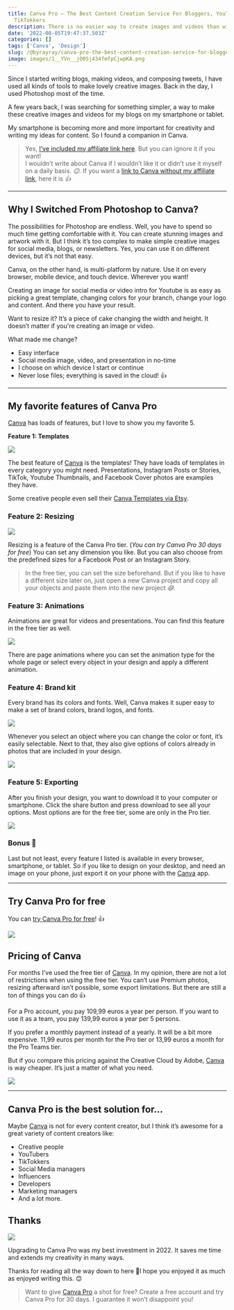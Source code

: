 ```yaml
---
title: Canva Pro — The Best Content Creation Service For Bloggers, YouTubers, and
  TikTokkers
description: There is no easier way to create images and videos than with Canva!
date: '2022-08-05T19:47:37.503Z'
categories: []
tags: ['Canva', 'Design']
slug: /@byrayray/canva-pro-the-best-content-creation-service-for-bloggers-youtubers-and-tiktokkers-b2f6989dcb72
image: images/1__YVn__jO0Sj434fmfpCjwpKA.png
---
```


Since I started writing blogs, making videos, and composing tweets, I have used all kinds of tools to make lovely creative images. Back in the day, I used Photoshop most of the time.

A few years back, I was searching for something simpler, a way to make these creative images and videos for my blogs on my smartphone or tablet.

My smartphone is becoming more and more important for creativity and writing my ideas for content. So I found a companion in Canva.

> Yes, [I’ve included my affiliate link here](https://partner.canva.com/c/2339544/811170/10068). But you can ignore it if you want!  
> I wouldn’t write about Canva if I wouldn’t like it or didn’t use it myself on a daily basis. _😉._ If you want a [link to Canva without my affiliate link](https://www.canva.com/), here it is _👍_

---
## Why I Switched From Photoshop to Canva?

The possibilities for Photoshop are endless. Well, you have to spend so much time getting comfortable with it. You can create stunning images and artwork with it. But I think it’s too complex to make simple creative images for social media, blogs, or newsletters. Yes, you can use it on different devices, but it’s not that easy.

Canva, on the other hand, is multi-platform by nature. Use it on every browser, mobile device, and touch device. Wherever you want!

Creating an image for social media or video intro for Youtube is as easy as picking a great template, changing colors for your branch, change your logo and content. And there you have your result.

Want to resize it? It’s a piece of cake changing the width and height. It doesn’t matter if you're creating an image or video.

What made me change?

*   Easy interface
*   Social media image, video, and presentation in no-time
*   I choose on which device I start or continue
*   Never lose files; everything is saved in the cloud! 👍

---

## My favorite features of Canva Pro

[Canva](https://partner.canva.com/c/2339544/811170/10068) has loads of features, but I love to show you my favorite 5.

**Feature 1: Templates**

![](/images/1__qYQqiOmE4OW2la2W3qBUxw.png)

The best feature of [Canva](https://partner.canva.com/c/2339544/811170/10068) is the templates! They have loads of templates in every category you might need. Presentations, Instagram Posts or Stories, TikTok, Youtube Thumbnails, and Facebook Cover photos are examples they have.

Some creative people even sell their [Canva Templates via Etsy](https://www.etsy.com/market/canva_templates).

### Feature 2: Resizing

![](/images/1__qxkvcLBBjEX1Mi0jics4og.png)

Resizing is a feature of the Canva Pro tier. (_You can try Canva Pro 30 days for free_) You can set any dimension you like. But you can also choose from the predefined sizes for a Facebook Post or an Instagram Story.

> In the free tier, you can set the size beforehand. But if you like to have a different size later on, just open a new Canva project and copy all your objects and paste them into the new project _😅_.

### Feature 3: Animations

Animations are great for videos and presentations. You can find this feature in the free tier as well.

![](/images/1__RejSvfl1qUXvPt6CZwZexw.gif)

There are page animations where you can set the animation type for the whole page or select every object in your design and apply a different animation.

### Feature 4: Brand kit

Every brand has its colors and fonts. Well, Canva makes it super easy to make a set of brand colors, brand logos, and fonts.

![](/images/1__iaGfYkwT9YrQ__pDw61dhbw.png)

Whenever you select an object where you can change the color or font, it’s easily selectable. Next to that, they also give options of colors already in photos that are included in your design.

![](/images/1__zQVRoCVsx3__QtDd5aEdmgg.png)

### Feature 5: Exporting

After you finish your design, you want to download it to your computer or smartphone. Click the share button and press download to see all your options. Most options are for the free tier, some are only in the Pro tier.

![](/images/1__ms6__Hwf__B2RNZansj__jowg.png)

### **Bonus 🎊**

Last but not least, every feature I listed is available in every browser, smartphone, or tablet. So if you like to design on your desktop, and need an image on your phone, just export it on your phone with the [Canva](https://partner.canva.com/c/2339544/811170/10068) app.

---
## Try Canva Pro for free

You can [try Canva Pro for free](https://partner.canva.com/c/2339544/903498/10068)! 👍

[![](https://cdn-images-1.medium.com/max/800/1*22KeJJt0EfEj7Negmz_aUw.png)](https://partner.canva.com/c/2339544/903498/10068)

## Pricing of Canva

For months I’ve used the free tier of [Canva](https://partner.canva.com/c/2339544/811170/10068). In my opinion, there are not a lot of restrictions when using the free tier. You can’t use Premium photos, resizing afterward isn’t possible, some export limitations. But there are still a ton of things you can do 👍

For a Pro account, you pay 109,99 euros a year per person. If you want to use it as a team, you pay 139,99 euros a year per 5 persons.

If you prefer a monthly payment instead of a yearly. It will be a bit more expensive. 11,99 euros per month for the Pro tier or 13,99 euros a month for the Pro Teams tier.

But if you compare this pricing against the Creative Cloud by Adobe, [Canva](https://partner.canva.com/c/2339544/811170/10068) is way cheaper. It’s just a matter of what you need.

[![](https://cdn-images-1.medium.com/max/800/1*a6qjTsaHUDAdriB9vKF6mw.png)](https://partner.canva.com/c/2339544/811170/10068)

---

## Canva Pro is the best solution for…

Maybe [Canva](https://partner.canva.com/c/2339544/811170/10068) is not for every content creator, but I think it’s awesome for a great variety of content creators like:

*   Creative people
*   YouTubers
*   TikTokkers
*   Social Media managers
*   Influencers
*   Developers
*   Marketing managers
*   And a lot more.

## Thanks

![](/images/0__4aTcitCaVTWHHeiO.jpg)

Upgrading to Canva Pro was my best investment in 2022. It saves me time and extends my creativity in many ways.

Thanks for reading all the way down to here 🙏I hope you enjoyed it as much as enjoyed writing this. 😊

> Want to give [Canva Pro](https://partner.canva.com/c/2339544/811170/10068) a shot for free? Create a free account and try Canva Pro for 30 days. I guarantee it won’t disappoint you!
